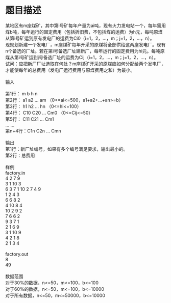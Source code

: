 # 题目描述


<p>
某地区有m座煤矿，其中第i号矿每年产量为ai吨，现有火力发电站一个，每年需用煤b吨，每年运行的固定费用（包括折旧费，不包括煤的运费）为h元，每吨原煤从第i号矿运到原有发电厂的运费为Ci0（i=1，2，…，m；j=1，2，…，n）。<br/>
现规划新建一个发电厂，m座煤矿每年开采的原煤将全部供给这两座发电厂。现有n个备选的厂址。若在第i号备选厂址建新厂，每年运行的固定费用为hi元。每吨原煤从第i号矿运到j号备选厂址的运费为Cij（i=1，2，…，m；j=1，2，…，n）。<br/>
试问：应把新厂厂址选取在何处？m座煤矿开采的原煤应如何分配给两个发电厂，才能使每年的总费用（发电厂运行费用与原煤费用之和）为最小。<br/>
<br/>
输入<br/>
<br/>
第1行： m b h n<br/>
第2行： a1 a2 … am （0&lt;=ai&lt;=500，a1+a2+…+an&gt;=b）<br/>
第3行： h1 h2 … hn （0&lt;=hi&lt;=100）<br/>
第4行： C10 C20 … Cm0 （0&lt;=Cij&lt;=50）<br/>
第5行： C11 C21 … Cm1 <br/>
… …<br/>
第n+4行：C1n C2n … Cmn<br/>
<br/>
输出<br/>
第1行：新厂址编号，如果有多个编号满足要求，输出最小的。<br/>
第2行：总费用<br/>
<br/>
样例<br/>
factory.in<br/>
4 2 7 9 <br/>
3 1 10 3<br/>
6 3 7 1 10 2 7 4 9<br/>
1 2 4 3<br/>
6 6 8 2<br/>
4 10 8 4<br/>
10 2 9 2<br/>
7 6 6 2<br/>
9 3 7 1<br/>
2 1 6 9<br/>
3 1 10 9<br/>
4 2 1 8<br/>
2 1 3 4<br/>
<br/>
factory.out<br/>
8<br/>
49<br/>
<br/>
数据范围<br/>
对于30%的数据，n&lt;=50，m&lt;=100，b&lt;=100<br/>
对于60%的数据，n&lt;=50，m&lt;=100，b&lt;=10000<br/>
对于所有数据，n&lt;=50，m&lt;=50000，b&lt;=10000
</p>
